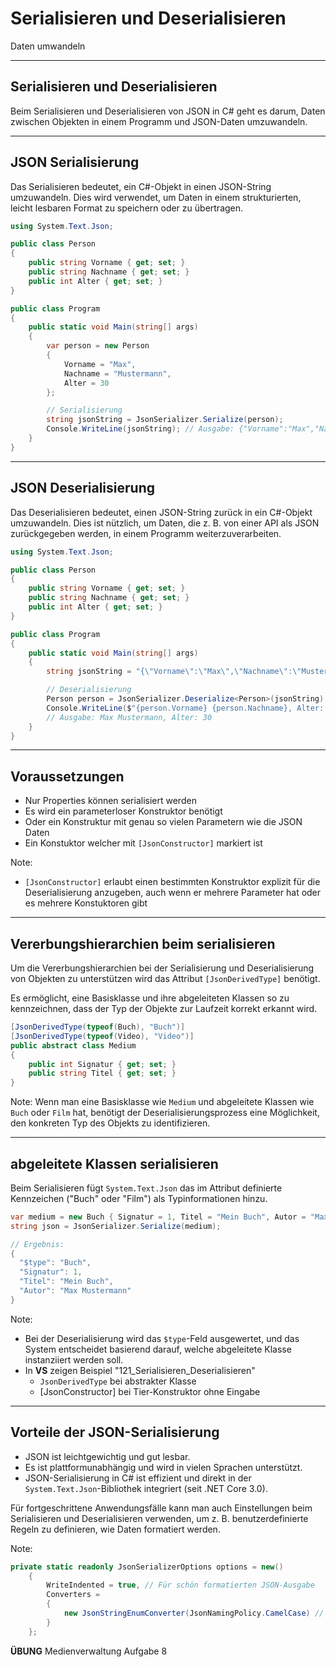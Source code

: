 # Serialisieren und Deserialisieren 

Daten umwandeln

---

<!-- .slide: class="left" -->
## Serialisieren und Deserialisieren

Beim Serialisieren und Deserialisieren von JSON in C\# geht es darum, Daten zwischen Objekten in einem Programm und JSON-Daten umzuwandeln. 

---

<!-- .slide: class="left" -->
## JSON Serialisierung

Das Serialisieren bedeutet, ein C\#-Objekt in einen JSON-String umzuwandeln. Dies wird verwendet, um Daten in einem strukturierten, leicht lesbaren Format zu speichern oder zu übertragen.

```csharp
using System.Text.Json;

public class Person
{
    public string Vorname { get; set; }
    public string Nachname { get; set; }
    public int Alter { get; set; }
}

public class Program
{
    public static void Main(string[] args)
    {
        var person = new Person
        {
            Vorname = "Max",
            Nachname = "Mustermann",
            Alter = 30
        };

        // Serialisierung
        string jsonString = JsonSerializer.Serialize(person);
        Console.WriteLine(jsonString); // Ausgabe: {"Vorname":"Max","Nachname":"Mustermann","Alter":30}
    }
}
```

---

<!-- .slide: class="left" -->
## JSON Deserialisierung

Das Deserialisieren bedeutet, einen JSON-String zurück in ein C\#-Objekt umzuwandeln. Dies ist nützlich, um Daten, die z. B. von einer API als JSON zurückgegeben werden, in einem Programm weiterzuverarbeiten.

```csharp
using System.Text.Json;

public class Person
{
    public string Vorname { get; set; }
    public string Nachname { get; set; }
    public int Alter { get; set; }
}

public class Program
{
    public static void Main(string[] args)
    {
        string jsonString = "{\"Vorname\":\"Max\",\"Nachname\":\"Mustermann\",\"Alter\":30}";

        // Deserialisierung
        Person person = JsonSerializer.Deserialize<Person>(jsonString);
        Console.WriteLine($"{person.Vorname} {person.Nachname}, Alter: {person.Alter}");
        // Ausgabe: Max Mustermann, Alter: 30
    }
}
```

---

<!-- .slide: class="left" -->
## Voraussetzungen

* Nur Properties können serialisiert werden
* Es wird ein parameterloser Konstruktor benötigt
* Oder ein Konstruktur mit genau so vielen Parametern wie die JSON Daten
* Ein Konstuktor welcher mit `[JsonConstructor]` markiert ist

Note:
* `[JsonConstructor]` erlaubt einen bestimmten Konstruktor explizit für die Deserialisierung anzugeben, auch wenn er mehrere Parameter hat oder es mehrere Konstuktoren gibt

---

<!-- .slide: class="left" -->
## Vererbungshierarchien beim serialisieren

Um die Vererbungshierarchien bei der Serialisierung und Deserialisierung von Objekten zu unterstützen wird das Attribut `[JsonDerivedType]` benötigt.

Es ermöglicht, eine Basisklasse und ihre abgeleiteten Klassen so zu kennzeichnen, dass der Typ der Objekte zur Laufzeit korrekt erkannt wird.

```csharp
[JsonDerivedType(typeof(Buch), "Buch")]
[JsonDerivedType(typeof(Video), "Video")]
public abstract class Medium
{
    public int Signatur { get; set; }
    public string Titel { get; set; }
}
```

Note: 
Wenn man eine Basisklasse wie `Medium` und abgeleitete Klassen wie `Buch` oder `Film` hat, benötigt der Deserialisierungsprozess eine Möglichkeit, den konkreten Typ des Objekts zu identifizieren.

---

<!-- .slide: class="left" -->
## abgeleitete Klassen serialisieren

Beim Serialisieren fügt `System.Text.Json` das im Attribut definierte Kennzeichen ("Buch" oder "Film") als Typinformationen hinzu.

```csharp
var medium = new Buch { Signatur = 1, Titel = "Mein Buch", Autor = "Max Mustermann" };
string json = JsonSerializer.Serialize(medium);

// Ergebnis:
{
  "$type": "Buch",
  "Signatur": 1,
  "Titel": "Mein Buch",
  "Autor": "Max Mustermann"
}
```

Note:
* Bei der Deserialisierung wird das `$type`-Feld ausgewertet, und das System entscheidet basierend darauf, welche abgeleitete Klasse instanziiert werden soll.
* In **VS** zeigen Beispiel "121_Serialisieren_Deserialisieren"
  * `JsonDerivedType` bei abstrakter Klasse
  * [JsonConstructor] bei Tier-Konstruktor ohne Eingabe

---

<!-- .slide: class="left" -->
## Vorteile der JSON-Serialisierung

* JSON ist leichtgewichtig und gut lesbar.
* Es ist plattformunabhängig und wird in vielen Sprachen unterstützt.
* JSON-Serialisierung in C# ist effizient und direkt in der `System.Text.Json`-Bibliothek integriert (seit .NET Core 3.0).

Für fortgeschrittene Anwendungsfälle kann man auch Einstellungen beim Serialisieren und Deserialisieren verwenden, um z. B. benutzerdefinierte Regeln zu definieren, wie Daten formatiert werden.

Note: 
```csharp
private static readonly JsonSerializerOptions options = new()
    {
        WriteIndented = true, // Für schön formatierten JSON-Ausgabe
        Converters =
        {
            new JsonStringEnumConverter(JsonNamingPolicy.CamelCase) // Falls Enums existieren
        }
    };
```
**ÜBUNG** Medienverwaltung Aufgabe 8